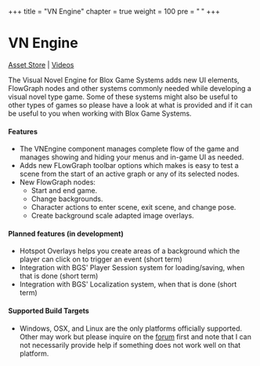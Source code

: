 +++
title = "VN Engine"
chapter = true
weight = 100
pre = "<b> </b>"
+++

# VN Engine

[<i class="fa fa-cart-arrow-down" aria-hidden="true"></i> Asset Store](https://assetstore.unity.com/publishers/380) | 
[<i class="fa fa-youtube" aria-hidden="true"></i> Videos](https://www.youtube.com/playlist?list=PLuaBtUXEKcdK9UtD8rx3tYMfLzPRawwOV)

The Visual Novel Engine for Blox Game Systems adds new UI elements, FlowGraph nodes and other systems commonly needed while developing a visual novel type game. Some of these systems might also be useful to other types of games so please have a look at what is provided and if it can be useful to you when working with Blox Game Systems.

#### Features

- The VNEngine component manages complete flow of the game and manages showing and hiding your menus and in-game UI as needed.
- Adds new FLowGraph toolbar options which makes is easy to test a scene from the start of an active graph or any of its selected nodes.
- New FlowGraph nodes:
	+ Start and end game.
	+ Change backgrounds.
	+ Character actions to enter scene, exit scene, and change pose.
	+ Create background scale adapted image overlays.

#### Planned features (in development)

- Hotspot Overlays helps you create areas of a background which the player can click on to trigger an event (short term)
- Integration with BGS' Player Session system for loading/saving, when that is done (short term)
- Integration with BGS' Localization system, when that is done (short term)

#### Supported Build Targets

- Windows, OSX, and Linux are the only platforms officially supported. Other may work but please inquire on the [forum](http://forum.plyoung.com/) first and note that I can not necessarily provide help if something does not work well on that platform.
